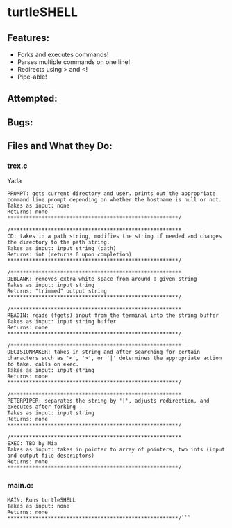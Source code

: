 # turtleSHELL

## Features:

*   Forks and executes commands!
*   Parses multiple commands on one line!
*   Redirects using > and <!
*   Pipe-able!

## Attempted:

## Bugs:

## Files and What they Do:

### trex.c
Yada

```/******************************************************* 
PROMPT: gets current directory and user. prints out the appropriate command line prompt depending on whether the hostname is null or not.  
Takes as input: none  
Returns: none 
*******************************************************/  

/*******************************************************  
CD: takes in a path string, modifies the string if needed and changes the directory to the path string.  
Takes as input: input string (path)  
Returns: int (returns 0 upon completion) 
*******************************************************/  

/*******************************************************  
DEBLANK: removes extra white space from around a given string  
Takes as input: input string  
Returns: "trimmed" output string 
*******************************************************/  

/*******************************************************  
READIN: reads (fgets) input from the terminal into the string buffer 
Takes as input: input string buffer 
Returns: none 
*******************************************************/  

/******************************************************* 
DECISIONMAKER: takes in string and after searching for certain characters such as '<', '>', or '|' determines the appropriate action to take. calls on exec.  
Takes as input: input string  
Returns: none 
*******************************************************/  

/*******************************************************  
PETERPIPER: separates the string by '|', adjusts redirection, and executes after forking  
Takes as input: input string  
Returns: none 
*******************************************************/  

/*******************************************************  
EXEC: TBD by Mia  
Takes as input: takes in pointer to array of pointers, two ints (input and output file descriptors)  
Returns: none 
*******************************************************/
```
### main.c:

```/*******************************************************  
MAIN: Runs turtleSHELL  
Takes as input: none  
Returns: none *******************************************************/```
